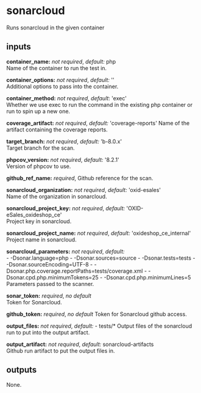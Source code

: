 # sonarcloud
Runs sonarcloud in the given container

## inputs
**container_name:** *not required*, *default:*  php  
Name of the container to run the test in.

**container_options:** *not required*, *default:*  ''  
Additional options to pass into the container.

**container_method:** *not required*, *default*: 'exec'  
Whether we use exec to run the command in the existing php container or run to spin up a new one.

**coverage_artifact:** *not required*, *default:* 'coverage-reports'
Name of the artifact containing the coverage reports.

**target_branch:** *not required*, *default:*  'b-8.0.x'  
Target branch for the scan.

**phpcov_version:** *not required*, *default:*  '8.2.1'  
Version of phpcov to use.

**github_ref_name:** *required*,
Github reference for the scan.

**sonarcloud_organization:** *not required*, *default:*  'oxid-esales'  
Name of the organization in sonarcloud.

**sonarcloud_project_key:** *not required*, *default:*  'OXID-eSales_oxideshop_ce'  
Project key in sonarcloud.

**sonarcloud_project_name:** *not required*, *default:*  'oxideshop_ce_internal'  
Project name in sonarcloud.

**sonarcloud_parameters:** *not required*, *default:*  
    - -Dsonar.language=php
    - -Dsonar.sources=source
    - -Dsonar.tests=tests
    - -Dsonar.sourceEncoding=UTF-8
    - -Dsonar.php.coverage.reportPaths=tests/coverage.xml
    - -Dsonar.cpd.php.minimumTokens=25
    - -Dsonar.cpd.php.minimumLines=5  
Parameters passed to the scanner.

**sonar_token:** *required*, *no default*  
Token for Sonarcloud.

**github_token:** *required*, *no default*
Token for Sonarcloud github access.

**output_files:** *not required*, *default:*
    - tests/*
Output files of the sonarcloud run to put into the output artifact.

**output_artifact:** *not required*, *default:*  sonarcloud-artifacts  
Github run artifact to put the output files in.

## outputs
None.